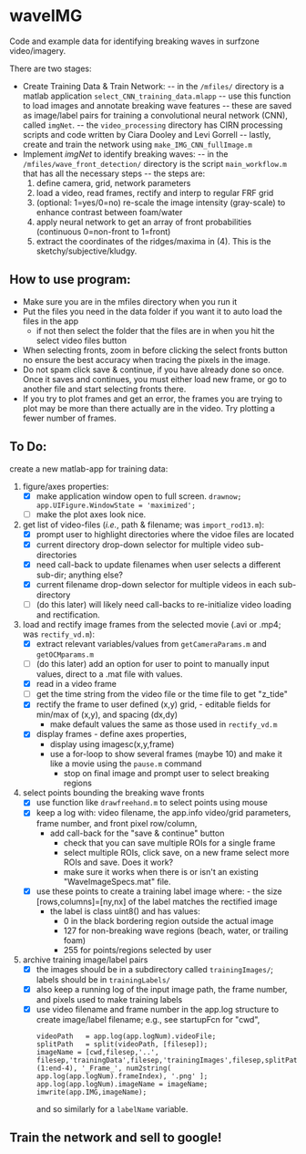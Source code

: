# waveIMG
Code and example data for identifying breaking waves in surfzone video/imagery. 

There are two stages:
- Create Training Data & Train Network:
  -- in the `/mfiles/` directory is a matlab application `select_CNN_training_data.mlapp`
  -- use this function to load images and annotate breaking wave features
  -- these are saved as image/label pairs for training a convolutional neural network (CNN), called `imgNet`.
  -- the `video_processing` directory has CIRN processing scripts and code written by Ciara Dooley and Levi Gorrell
  -- lastly, create and train the network using `make_IMG_CNN_fullImage.m`
- Implement *imgNet* to identify breaking waves:
  -- in the `/mfiles/wave_front_detection/` directory is the script `main_workflow.m` that has all the necessary steps
  -- the steps are:
     1) define camera, grid, network parameters
     2) load a video, read frames, rectify and interp to regular FRF grid
     3) (optional: 1=yes/0=no) re-scale the image intensity (gray-scale) to enhance contrast between foam/water
     4) apply neural network to get an array of front probabilities (continuous 0=non-front to 1=front)
     5) extract the coordinates of the ridges/maxima in (4). This is the sketchy/subjective/kludgy. 


## How to use program:
- Make sure you are in the mfiles directory when you run it
- Put the files you need in the data folder if you want it to auto load the files in the app
   - if not then select the folder that the files are in when you hit the select video files button
- When selecting fronts, zoom in before clicking the select fronts button no ensure the best accuracy when tracing the pixels in the image.
- Do not spam click save & continue, if you have already done so once. Once it saves and continues, you must either load new frame, or go to another file and start selecting fronts there.
- If you try to plot frames and get an error, the frames you are trying to plot may be more than there actually are in the video. Try plotting a fewer number of frames.






## To Do:
create a new matlab-app for training data:
   1) figure/axes properties:
      - [x] make application window open to full screen. 
    ```drawnow; app.UIFigure.WindowState = 'maximized';```
      - [ ] make the plot axes look nice.
   3) get list of video-files (*i.e.*, path & filename; was `import_rod13.m`):
      - [x] prompt user to highlight directories where the vidoe files are located
      - [x] current directory drop-down selector for multiple video sub-directories
      - [x] need call-back to update filenames when user selects a different sub-dir; anything else? 
      - [x] current filename drop-down selector for multiple videos in each sub-directory
      - [ ] \(do this later) will likely need call-backs to re-initialize video loading and rectification.
   4) load and rectify image frames from the selected movie (.avi or .mp4; was `rectify_vd.m`):
      - [x] extract relevant variables/values from `getCameraParams.m` and `getOCMparams.m`
      - [ ] \(do this later) add an option for user to point to manually input values, direct to a .mat file with values.
      - [x] read in a video frame
      - [ ] get the time string from the video file or the time file to get "z_tide"
      - [x] rectify the frame to user defined (x,y) grid,
            - editable fields for min/max of (x,y), and spacing (dx,dy)
	    - make default values the same as those used in `rectify_vd.m`
      - [x] display frames
            - define axes properties,
	    - display using imagesc(x,y,frame)
	    - use a for-loop to show several frames (maybe 10) and make it like a movie using the `pause.m` command
            - stop on final image and prompt user to select breaking regions
   5) select points bounding the breaking wave fronts
      - [x] use function like `drawfreehand.m` to select points using mouse
      - [x] keep a log with: video filename, the app.info video/grid parameters, frame number, and front pixel row/column,
	    - add call-back for the "save & continue" button
            - check that you can save multiple ROIs for a single frame
            - select multiple ROIs, click save, on a new frame select more ROIs and save. Does it work?
            - make sure it works when there is or isn't an existing "WaveImageSpecs.mat" file.
      - [x] use these points to create a training label image where:
            - the size [rows,columns]=[ny,nx] of the label matches the rectified image
	    - the label is class uint8() and has values:
	      - 0 in the black bordering region outside the actual image
	      - 127 for non-breaking wave regions (beach, water, or trailing foam)
	      - 255 for points/regions selected by user
   6) archive training image/label pairs
      - [x] the images should be in a subdirectory called `trainingImages/`; labels should be in `trainingLabels/`
      - [x] also keep a running log of the input image path, the frame number, and pixels used to make training labels
      - [x] use video filename and frame number in the app.log structure to create image/label filename; e.g., see startupFcn for "cwd",
        ```
        videoPath   = app.log(app.logNum).videoFile;
        splitPath   = split(videoPath, [filesep]);
        imageName = [cwd,filesep,'..', filesep,'trainingData',filesep,'trainingImages',filesep,splitPath{end}(1:end-4), '_Frame_', num2string( app.log(app.logNum).frameIndex), '.png' ];
        app.log(app.logNum).imageName = imageName;
        imwrite(app.IMG,imageName);
        ```
        and so similarly for a ```labelName``` variable.     
## Train the network and sell to google!

